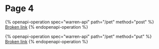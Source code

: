 # Page 4

{% openapi-operation spec="warren-api" path="/pet" method="post" %}
[Broken link](broken-reference)
{% endopenapi-operation %}

{% openapi-operation spec="warren-api" path="/pet" method="put" %}
[Broken link](broken-reference)
{% endopenapi-operation %}
